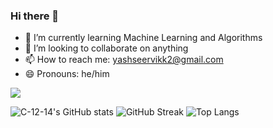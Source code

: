 ### Hi there 👋

- 🌱 I’m currently learning Machine Learning and Algorithms
- 👯 I’m looking to collaborate on anything
- 📫 How to reach me: yashseervikk2@gmail.com
- 😄 Pronouns: he/him

![](https://komarev.com/ghpvc/?username=C-12-14)

![C-12-14's GitHub stats](https://github-readme-stats.vercel.app/api?username=C-12-14&count_private=true&show_icons=true&theme=github_dark)
![GitHub Streak](https://github-readme-streak-stats.herokuapp.com?user=C-12-14&theme=github-dark-blue)
![Top Langs](https://github-readme-stats.vercel.app/api/top-langs/?username=C-12-14&layout=compact&theme=github_dark)
